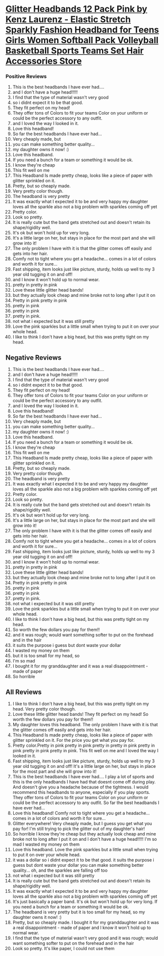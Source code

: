 # [Glitter Headbands 12 Pack Pink by Kenz Laurenz - Elastic Stretch Sparkly Fashion Headband for Teens Girls Women Softball Pack Volleyball Basketball Sports Teams Set Hair Accessories Store](https://products.checkmycream.com/products/Glitter-Headbands-12-Pack-Pink-by-Kenz-Laurenz-Elastic-Stretch-Sparkly-Fashion-Headband-for-Teens-Girls-Women-Softball-Pack-Volleyball-Basketball-Sports-Teams-Set-Hair-Accessories-Store.html)

### Positive Reviews

<ol>
      <li>This is the best headbands I have ever had....</li>
      <li>and I don&#x27;t have a huge head!!!!!  </li>
      <li>I find that the type of material wasn&#x27;t very good</li>
      <li>so i didnt expect it to be that good.</li>
      <li>They fit perfect on my head!</li>
      <li>They offer tons of Colors to fit your teams Color on your uniform or could be the perfect accessory to any outfit.</li>
      <li>and I loved the way I looked in it.</li>
      <li>Love this headband!</li>
      <li>So far the best headbands I have ever had...</li>
      <li>Very cheaply made, but</li>
      <li>you can make something better quality...</li>
      <li>my daughter owns it now! :)</li>
      <li>Love this headband.</li>
      <li>If you need a bunch for a team or something it would be ok.</li>
      <li>I know they&#x27;re cheap</li>
      <li>This fit well on me</li>
      <li>This Headband Is made pretty cheap, looks like a piece of paper with glitter sprinkled on it.</li>
      <li>Pretty, but so cheaply made.  </li>
      <li>Very pretty color though.</li>
      <li>The headband is very pretty</li>
      <li>It was exactly what I expected it to be and very happy my daughter loves all the sparkle also not a big problem with sparkles coming off yet</li>
      <li>Pretty color.</li>
      <li>Look so pretty.</li>
      <li>It is really cute but the band gets stretched out and doesn&#x27;t retain its shape/rigidity well.</li>
      <li>It&#x27;s ok but won&#x27;t hold up for very long.</li>
      <li>It&#x27;s a little large on her, but stays in place for the most part and she will grow into it!</li>
      <li>The only problem I have with it is that the glitter comes off easily and gets into her hair.</li>
      <li>Comfy not to tight where you get a headache... comes in a lot of colors and worth it for sure...</li>
      <li>Fast shipping, item looks just like picture, sturdy, holds up well to my 3 year old tugging it on and off!  </li>
      <li>and I know it won&#x27;t hold up to normal wear.</li>
      <li>pretty in pretty in pink</li>
      <li>Love these little glitter head bands!</li>
      <li>but they actually look cheap and mine broke not to long after I put it on</li>
      <li>Pretty in pink pretty in pink</li>
      <li>pretty in pink</li>
      <li>pretty in pink</li>
      <li>pretty in pink.</li>
      <li>not what i expected but it was still pretty</li>
      <li>Love the pink sparkles but a little small when trying to put it on over your whole head.</li>
      <li>I like to think I don&#x27;t have a big head, but this was pretty tight on my head.</li>
</ol>


<h2>Negative Reviews</h2>
<ol>
<li> This is the best headbands I have ever had....</li>
<li> and I don&#x27;t have a huge head!!!!!  </li>
<li> I find that the type of material wasn&#x27;t very good</li>
<li> so i didnt expect it to be that good.</li>
<li> They fit perfect on my head!</li>
<li> They offer tons of Colors to fit your teams Color on your uniform or could be the perfect accessory to any outfit.</li>
<li> and I loved the way I looked in it.</li>
<li> Love this headband!</li>
<li> So far the best headbands I have ever had...</li>
<li> Very cheaply made, but</li>
<li> you can make something better quality...</li>
<li> my daughter owns it now! :)</li>
<li> Love this headband.</li>
<li> If you need a bunch for a team or something it would be ok.</li>
<li> I know they&#x27;re cheap</li>
<li> This fit well on me</li>
<li> This Headband Is made pretty cheap, looks like a piece of paper with glitter sprinkled on it.</li>
<li> Pretty, but so cheaply made.  </li>
<li> Very pretty color though.</li>
<li> The headband is very pretty</li>
<li> It was exactly what I expected it to be and very happy my daughter loves all the sparkle also not a big problem with sparkles coming off yet</li>
<li> Pretty color.</li>
<li> Look so pretty.</li>
<li> It is really cute but the band gets stretched out and doesn&#x27;t retain its shape/rigidity well.</li>
<li> It&#x27;s ok but won&#x27;t hold up for very long.</li>
<li> It&#x27;s a little large on her, but stays in place for the most part and she will grow into it!</li>
<li> The only problem I have with it is that the glitter comes off easily and gets into her hair.</li>
<li> Comfy not to tight where you get a headache... comes in a lot of colors and worth it for sure...</li>
<li> Fast shipping, item looks just like picture, sturdy, holds up well to my 3 year old tugging it on and off!  </li>
<li> and I know it won&#x27;t hold up to normal wear.</li>
<li> pretty in pretty in pink</li>
<li> Love these little glitter head bands!</li>
<li> but they actually look cheap and mine broke not to long after I put it on</li>
<li> Pretty in pink pretty in pink</li>
<li> pretty in pink</li>
<li> pretty in pink</li>
<li> pretty in pink.</li>
<li> not what i expected but it was still pretty</li>
<li> Love the pink sparkles but a little small when trying to put it on over your whole head.</li>
<li> I like to think I don&#x27;t have a big head, but this was pretty tight on my head.</li>
<li> So worth the few dollars you pay for them!!</li>
<li> and it was rough; would want something softer to put on the forehead and in the hair</li>
<li> it  suits the purpose i guess but dont waste your dollar</li>
<li> I wasted my money on them</li>
<li> but it is too small for my head, so</li>
<li> I&#x27;m so mad</li>
<li> I bought it for my granddaughter and it was a real disappointment - made of paper</li>
<li> So horrible</li>
</ol>

<h2>All Reviews</h2>

<ol>
    <li> I like to think I don&#x27;t have a big head, but this was pretty tight on my head. Very pretty color though.</li>
    <li> Love these little glitter head bands! They fit perfect on my head! So worth the few dollars you pay for them!!</li>
    <li> My daughter loves this headband.  The only problem I have with it is that the glitter comes off easily and gets into her hair.</li>
    <li> This Headband Is made pretty cheap, looks like a piece of paper with glitter sprinkled on it. For the price you get what you pay for.</li>
    <li> Pretty color.Pretty in pink pretty in pink pretty in pretty in pink pretty in pink pretty in pink pretty in pink. This fit well on me and I loved the way I looked in it.</li>
    <li> Fast shipping, item looks just like picture, sturdy, holds up well to my 3 year old tugging it on and off!  It&#x27;s a little large on her, but stays in place for the most part and she will grow into it!</li>
    <li> This is the best headbands I have ever had.... I play a lot of sports and this is the only headbands I have had that doesnt come off during play. And doesn&#x27;t give you a headache because of the tightness. I would recommend this headbands to anyone, especially if you play sports. They offer tons of Colors to fit your teams Color on your uniform or could be the perfect accessory to any outfit. So far the best headbands I have ever had...</li>
    <li> Love this headband! Comfy not to tight where you get a headache... comes in a lot of colors and worth it for sure...</li>
    <li> Glitter everywhere! Very cheaply made, but I guess you get what you pay for! I&#x27;m still trying to pick the glitter out of my daughter&#x27;s hair!</li>
    <li> So horrible I know they&#x27;re cheap but they actually look cheap and mine broke not to long after I put it on and I don&#x27;t have a huge head!!!!!  I&#x27;m so mad I wasted my money on them</li>
    <li> Love this headband. Love the pink sparkles but a little small when trying to put it on over your whole head.</li>
    <li> it was a dollar so i didnt expect it to be that good. it  suits the purpose i guess but dont waste your dollar you can make something better quality... oh, and the sparkles are falling off too</li>
    <li> not what i expected but it was still pretty</li>
    <li> It is really cute but the band gets stretched out and doesn&#x27;t retain its shape/rigidity well.</li>
    <li> It was exactly what I expected it to be and very happy my daughter loves all the sparkle also not a big problem with sparkles coming off yet</li>
    <li> It&#x27;s just basically a paper band. It&#x27;s ok but won&#x27;t hold up for very long. If you need a bunch for a team or something it would be ok.</li>
    <li> The headband is very pretty but it is too small for my head, so my daughter owns it now! :)</li>
    <li> Pretty, but so cheaply made.  I bought it for my granddaughter and it was a real disappointment - made of paper and I know it won&#x27;t hold up to normal wear.</li>
    <li> I find that the type of material wasn&#x27;t very good and it was rough; would want something softer to put on the forehead and in the hair</li>
    <li> Look so pretty. It&#x27;s like paper, I could not use them</li>
</ol>




